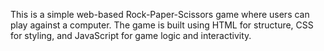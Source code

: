 This is a simple web-based Rock-Paper-Scissors game where users can play against a computer. The game is built using HTML for structure, CSS for styling, and JavaScript for game logic and interactivity.
